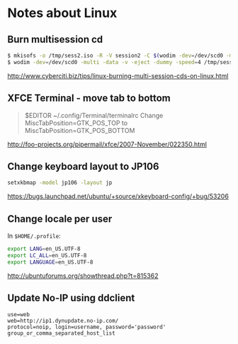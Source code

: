 # Notes about Linux

## Burn multisession cd
```bash
$ mkisofs -o /tmp/sess2.iso -R -V session2 -C $(wodim -dev=/dev/scd0 -msinfo) -M /dev/scd0 ~/Music
$ wodim -dev=/dev/scd0 -multi -data -v -eject -dummy -speed=4 /tmp/sess2.iso
```
http://www.cyberciti.biz/tips/linux-burning-multi-session-cds-on-linux.html

## XFCE Terminal - move tab to bottom
> $EDITOR ~/.config/Terminal/terminalrc
> Change
>     MiscTabPosition=GTK_POS_TOP
> to
>     MiscTabPosition=GTK_POS_BOTTOM

http://foo-projects.org/pipermail/xfce/2007-November/022350.html

## Change keyboard layout to JP106

```bash
setxkbmap -model jp106 -layout jp
```
https://bugs.launchpad.net/ubuntu/+source/xkeyboard-config/+bug/53206

## Change locale per user
In `$HOME/.profile`:

```bash
export LANG=en_US.UTF-8
export LC_ALL=en_US.UTF-8
export LANGUAGE=en_US.UTF-8
```
http://ubuntuforums.org/showthread.php?t=815362

## Update No-IP using ddclient
    use=web
    web=http://ip1.dynupdate.no-ip.com/
    protocol=noip, login=username, password='password' group_or_comma_separated_host_list